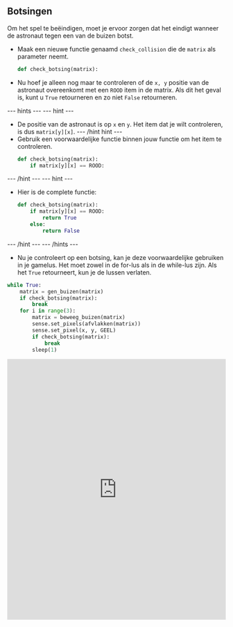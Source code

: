 ## Botsingen

Om het spel te beëindigen, moet je ervoor zorgen dat het eindigt wanneer de astronaut tegen een van de buizen botst.

- Maak een nieuwe functie genaamd `check_collision` die de `matrix` als parameter neemt.

    ```python
    def check_botsing(matrix):
    ```

- Nu hoef je alleen nog maar te controleren of de `x, y` positie van de astronaut overeenkomt met een `ROOD` item in de matrix. Als dit het geval is, kunt u `True` retourneren en zo niet `False` retourneren.

--- hints ---
 --- hint ---
- De positie van de astronaut is op `x` en `y`. Het item dat je wilt controleren, is dus `matrix[y][x]`. --- /hint hint ---
- Gebruik een voorwaardelijke functie binnen jouw functie om het item te controleren.
  ```python
  def check_botsing(matrix):
      if matrix[y][x] == ROOD:
  ```
--- /hint ---
--- hint ---
- Hier is de complete functie:
  ```python
  def check_botsing(matrix):
      if matrix[y][x] == ROOD:
          return True
      else:
          return False
  ```
--- /hint --- --- /hints ---

- Nu je controleert op een botsing, kan je deze voorwaardelijke gebruiken in je gamelus. Het moet zowel in de for-lus als in de while-lus zijn. Als het `True` retourneert, kun je de lussen verlaten.

```python
while True:
    matrix = gen_buizen(matrix)
    if check_botsing(matrix):
        break
    for i in range(3):
        matrix = beweeg_buizen(matrix)
        sense.set_pixels(afvlakken(matrix))
        sense.set_pixel(x, y, GEEL)   
        if check_botsing(matrix):
            break
        sleep(1)
```
 <iframe src="https://trinket.io/embed/python/d3b08137fd" width="100%" height="600" frameborder="0" marginwidth="0" marginheight="0" allowfullscreen mark="crwd-mark"></iframe>

